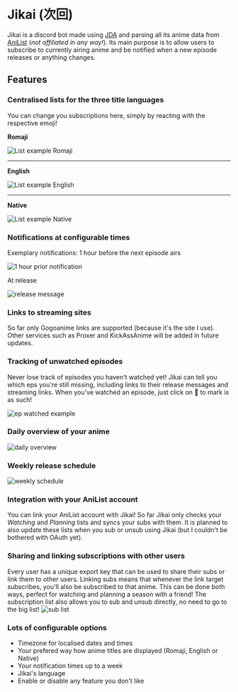 # Jikai (次回)
Jikai is a discord bot made using [JDA](https://github.com/DV8FromTheWorld/JDA) and parsing all its anime data from [AniList](https://anilist.co/) (*not affiliated in any way!*).
Its main purpose is to allow users to subscribe to currently airing anime and be notified when a new episode releases or anything changes.

## Features
### Centralised lists for the three title languages
You can change you subscriptions here, simply by reacting with the respective emoji!

**Romaji**

![List example Romaji](https://raw.githubusercontent.com/XerRagnaroek/Jikai/dev/doc/listRomajiExample.jpg)
___
**English**

![List example English](https://raw.githubusercontent.com/XerRagnaroek/Jikai/dev/doc/listEnglishExample.jpg)
___
**Native**

![List example Native](https://raw.githubusercontent.com/XerRagnaroek/Jikai/dev/doc/listNativeExample.jpg)

### Notifications at configurable times
Exemplary notifications:
1 hour before the next episode airs

![1 hour prior notification](https://raw.githubusercontent.com/XerRagnaroek/Jikai/dev/doc/nextEpHourMsg.jpg)

At release

![release message](https://raw.githubusercontent.com/XerRagnaroek/Jikai/dev/doc/releaseExample.jpg)

### Links to streaming sites
So far only Gogoanime links are supported (because it's the site I use). Other services such as Proxer and KickAssAnime will be added in future updates.

### Tracking of unwatched episodes
Never lose track of episodes you haven't watched yet! Jikai can tell you which eps you're still missing, including links to their release messages and streaming links.
When you've watched an episode, just click on 👀 to mark is as such!

![ep watched example](https://raw.githubusercontent.com/XerRagnaroek/Jikai/dev/doc/epWatchedExample.gif)

### Daily overview of your anime
![daily overview](https://raw.githubusercontent.com/XerRagnaroek/Jikai/dev/doc/dailyExample.jpg)

### Weekly release schedule
![weekly schedule](https://raw.githubusercontent.com/XerRagnaroek/Jikai/dev/doc/weeklyExample.jpg)

### Integration with your AniList account
You can link your AniList account with Jikai!
So far Jikai only checks your *Watching* and *Planning* lists and syncs your subs with them.
It is planned to also update these lists when you sub or unsub using Jikai (but I couldn't be bothered with OAuth yet).

### Sharing and linking subscriptions with other users
Every user has a unique export key that can be used to share their subs or link them to other users.
Linking subs means that whenever the link target subscribes, you'll also be subscribed to that anime. This can be done both ways, perfect for watching and planning a season with a friend!
The subscription list also allows you to sub and unsub directly, no need to go to the big list!
![sub list](https://raw.githubusercontent.com/XerRagnaroek/Jikai/dev/doc/importSubsExample.gif)

### Lots of configurable options
* Timezone for localised dates and times
* Your prefered way how anime titles are displayed (Romaji, English or Native)
* Your notification times up to a week
* Jikai's language
* Enable or disable any feature you don't like